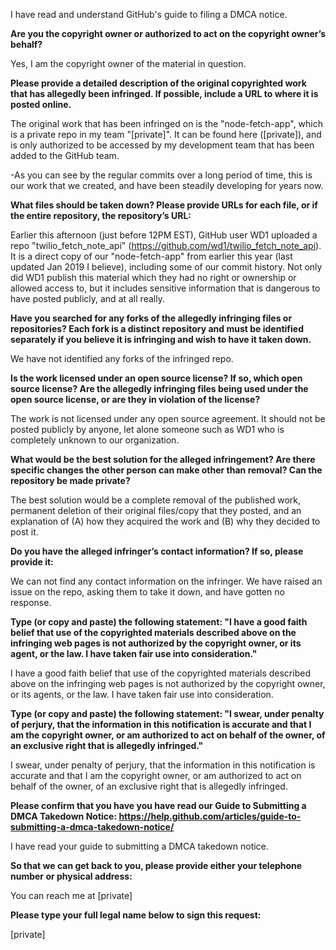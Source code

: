 I have read and understand GitHub's guide to filing a DMCA notice.

**Are you the copyright owner or authorized to act on the copyright owner’s behalf?**

Yes, I am the copyright owner of the material in question.

**Please provide a detailed description of the original copyrighted work that has allegedly been infringed. If possible, include a URL to where it is posted online.**

The original work that has been infringed on is the "node-fetch-app", which is a private repo in my team "[private]". It can be found here ([private]), and is only authorized to be accessed by my development team that has been added to the GitHub team. 

-As you can see by the regular commits over a long period of time, this is our work that we created, and have been steadily developing for years now.

**What files should be taken down? Please provide URLs for each file, or if the entire repository, the repository’s URL:**

Earlier this afternoon (just before 12PM EST), GitHub user WD1 uploaded a repo "twilio_fetch_note_api" (https://github.com/wd1/twilio_fetch_note_api). It is a direct copy of our "node-fetch-app" from earlier this year (last updated Jan 2019 I believe), including some of our commit history. Not only did WD1 publish this material which they had no right or ownership or allowed access to, but it includes sensitive information that is dangerous to have posted publicly, and at all really.

**Have you searched for any forks of the allegedly infringing files or repositories? Each fork is a distinct repository and must be identified separately if you believe it is infringing and wish to have it taken down.**

We have not identified any forks of the infringed repo.

**Is the work licensed under an open source license? If so, which open source license? Are the allegedly infringing files being used under the open source license, or are they in violation of the license?**

The work is not licensed under any open source agreement. It should not be posted publicly by anyone, let alone someone such as WD1 who is completely unknown to our organization.

**What would be the best solution for the alleged infringement? Are there specific changes the other person can make other than removal? Can the repository be made private?**

The best solution would be a complete removal of the published work, permanent deletion of their original files/copy that they posted, and an explanation of (A) how they acquired the work and (B) why they decided to post it.

**Do you have the alleged infringer’s contact information? If so, please provide it:**

We can not find any contact information on the infringer. We have raised an issue on the repo, asking them to take it down, and have gotten no response.

**Type (or copy and paste) the following statement: "I have a good faith belief that use of the copyrighted materials described above on the infringing web pages is not authorized by the copyright owner, or its agent, or the law. I have taken fair use into consideration."**

I have a good faith belief that use of the copyrighted materials described above on the infringing web pages is not authorized by the copyright owner, or its agents, or the law. I have taken fair use into consideration.

**Type (or copy and paste) the following statement: "I swear, under penalty of perjury, that the information in this notification is accurate and that I am the copyright owner, or am authorized to act on behalf of the owner, of an exclusive right that is allegedly infringed."**

I swear, under penalty of perjury, that the information in this notification is accurate and that I am the copyright owner, or am authorized to act on behalf of the owner, of an exclusive right that is allegedly infringed.

**Please confirm that you have you have read our Guide to Submitting a DMCA Takedown Notice: https://help.github.com/articles/guide-to-submitting-a-dmca-takedown-notice/**

I have read your guide to submitting a DMCA takedown notice.

**So that we can get back to you, please provide either your telephone number or physical address:**

You can reach me at [private]

**Please type your full legal name below to sign this request:**

[private]
